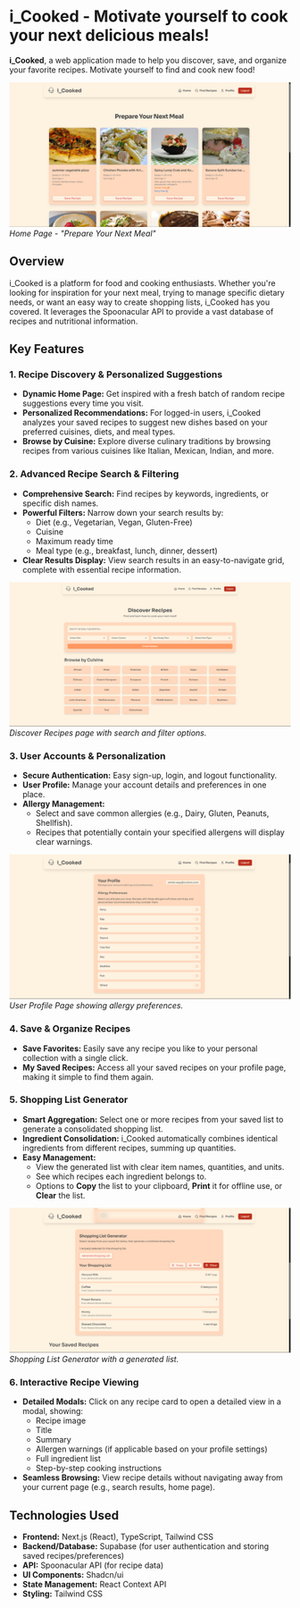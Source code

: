 # i_Cooked - Motivate yourself to cook your next delicious meals!

**i_Cooked**, a web application made to help you discover, save, and organize your favorite recipes. Motivate yourself
to find and cook new food!

![Home Page](docs/home-page.png)
_Home Page - "Prepare Your Next Meal"_

## Overview

i_Cooked is a platform for food and cooking enthusiasts. Whether you're looking for inspiration for your next meal, trying to manage specific dietary needs, or want an easy way to create shopping lists, i_Cooked has you covered. It leverages the Spoonacular API to provide a vast database of recipes and nutritional information.

## Key Features

### 1. Recipe Discovery & Personalized Suggestions

- **Dynamic Home Page:** Get inspired with a fresh batch of random recipe suggestions every time you visit.
- **Personalized Recommendations:** For logged-in users, i_Cooked analyzes your saved recipes to suggest new dishes based on your preferred cuisines, diets, and meal types.
- **Browse by Cuisine:** Explore diverse culinary traditions by browsing recipes from various cuisines like Italian, Mexican, Indian, and more.

### 2. Advanced Recipe Search & Filtering

- **Comprehensive Search:** Find recipes by keywords, ingredients, or specific dish names.
- **Powerful Filters:** Narrow down your search results by:
  - Diet (e.g., Vegetarian, Vegan, Gluten-Free)
  - Cuisine
  - Maximum ready time
  - Meal type (e.g., breakfast, lunch, dinner, dessert)
- **Clear Results Display:** View search results in an easy-to-navigate grid, complete with essential recipe information.

![Search Page](docs/search-page.png)
_Discover Recipes page with search and filter options._

### 3. User Accounts & Personalization

- **Secure Authentication:** Easy sign-up, login, and logout functionality.
- **User Profile:** Manage your account details and preferences in one place.
- **Allergy Management:**
  - Select and save common allergies (e.g., Dairy, Gluten, Peanuts, Shellfish).
  - Recipes that potentially contain your specified allergens will display clear warnings.

![Profile Page](docs/profile-page.png)
_User Profile Page showing allergy preferences._

### 4. Save & Organize Recipes

- **Save Favorites:** Easily save any recipe you like to your personal collection with a single click.
- **My Saved Recipes:** Access all your saved recipes on your profile page, making it simple to find them again.

### 5. Shopping List Generator

- **Smart Aggregation:** Select one or more recipes from your saved list to generate a consolidated shopping list.
- **Ingredient Consolidation:** i_Cooked automatically combines identical ingredients from different recipes, summing up quantities.
- **Easy Management:**
  - View the generated list with clear item names, quantities, and units.
  - See which recipes each ingredient belongs to.
  - Options to **Copy** the list to your clipboard, **Print** it for offline use, or **Clear** the list.

![Shopping List Page](docs/shopping-list-page.png)
_Shopping List Generator with a generated list._

### 6. Interactive Recipe Viewing

- **Detailed Modals:** Click on any recipe card to open a detailed view in a modal, showing:
  - Recipe image
  - Title
  - Summary
  - Allergen warnings (if applicable based on your profile settings)
  - Full ingredient list
  - Step-by-step cooking instructions
- **Seamless Browsing:** View recipe details without navigating away from your current page (e.g., search results, home page).

## Technologies Used

- **Frontend:** Next.js (React), TypeScript, Tailwind CSS
- **Backend/Database:** Supabase (for user authentication and storing saved recipes/preferences)
- **API:** Spoonacular API (for recipe data)
- **UI Components:** Shadcn/ui
- **State Management:** React Context API
- **Styling:** Tailwind CSS
